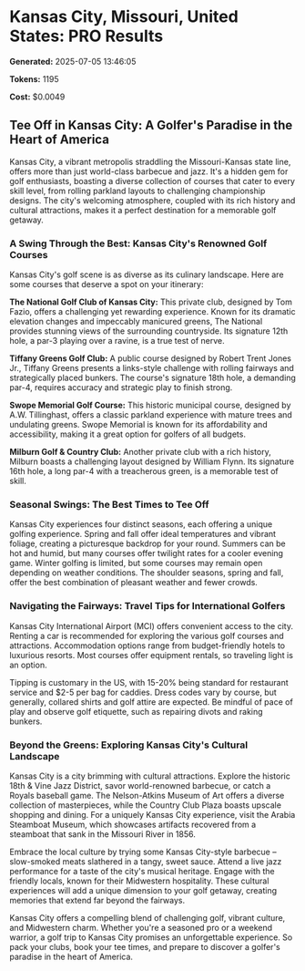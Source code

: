 # Kansas City, Missouri, United States: PRO Results

**Generated:** 2025-07-05 13:46:05

**Tokens:** 1195

**Cost:** $0.0049

## Tee Off in Kansas City: A Golfer's Paradise in the Heart of America



Kansas City, a vibrant metropolis straddling the Missouri-Kansas state line, offers more than just world-class barbecue and jazz. It's a hidden gem for golf enthusiasts, boasting a diverse collection of courses that cater to every skill level, from rolling parkland layouts to challenging championship designs.  The city's welcoming atmosphere, coupled with its rich history and cultural attractions, makes it a perfect destination for a memorable golf getaway.



###  A Swing Through the Best: Kansas City's Renowned Golf Courses



Kansas City's golf scene is as diverse as its culinary landscape. Here are some courses that deserve a spot on your itinerary:



**The National Golf Club of Kansas City:** This private club, designed by Tom Fazio, offers a challenging yet rewarding experience.  Known for its dramatic elevation changes and impeccably manicured greens, The National provides stunning views of the surrounding countryside. Its signature 12th hole, a par-3 playing over a ravine, is a true test of nerve.



**Tiffany Greens Golf Club:**  A public course designed by Robert Trent Jones Jr., Tiffany Greens presents a links-style challenge with rolling fairways and strategically placed bunkers. The course's signature 18th hole, a demanding par-4, requires accuracy and strategic play to finish strong.



**Swope Memorial Golf Course:**  This historic municipal course, designed by A.W. Tillinghast, offers a classic parkland experience with mature trees and undulating greens.  Swope Memorial is known for its affordability and accessibility, making it a great option for golfers of all budgets.



**Milburn Golf & Country Club:**  Another private club with a rich history, Milburn boasts a challenging layout designed by William Flynn.  Its signature 16th hole, a long par-4 with a treacherous green, is a memorable test of skill.





###  Seasonal Swings: The Best Times to Tee Off



Kansas City experiences four distinct seasons, each offering a unique golfing experience. Spring and fall offer ideal temperatures and vibrant foliage, creating a picturesque backdrop for your round.  Summers can be hot and humid, but many courses offer twilight rates for a cooler evening game. Winter golfing is limited, but some courses may remain open depending on weather conditions.  The shoulder seasons, spring and fall, offer the best combination of pleasant weather and fewer crowds.





### Navigating the Fairways: Travel Tips for International Golfers



Kansas City International Airport (MCI) offers convenient access to the city.  Renting a car is recommended for exploring the various golf courses and attractions.  Accommodation options range from budget-friendly hotels to luxurious resorts. Most courses offer equipment rentals, so traveling light is an option.



Tipping is customary in the US, with 15-20% being standard for restaurant service and $2-5 per bag for caddies. Dress codes vary by course, but generally, collared shirts and golf attire are expected.  Be mindful of pace of play and observe golf etiquette, such as repairing divots and raking bunkers.



### Beyond the Greens: Exploring Kansas City's Cultural Landscape



Kansas City is a city brimming with cultural attractions.  Explore the historic 18th & Vine Jazz District, savor world-renowned barbecue, or catch a Royals baseball game.  The Nelson-Atkins Museum of Art offers a diverse collection of masterpieces, while the Country Club Plaza boasts upscale shopping and dining.  For a uniquely Kansas City experience, visit the Arabia Steamboat Museum, which showcases artifacts recovered from a steamboat that sank in the Missouri River in 1856.



Embrace the local culture by trying some Kansas City-style barbecue – slow-smoked meats slathered in a tangy, sweet sauce.  Attend a live jazz performance for a taste of the city's musical heritage.  Engage with the friendly locals, known for their Midwestern hospitality.  These cultural experiences will add a unique dimension to your golf getaway, creating memories that extend far beyond the fairways.





Kansas City offers a compelling blend of challenging golf, vibrant culture, and Midwestern charm. Whether you're a seasoned pro or a weekend warrior, a golf trip to Kansas City promises an unforgettable experience.  So pack your clubs, book your tee times, and prepare to discover a golfer's paradise in the heart of America.

